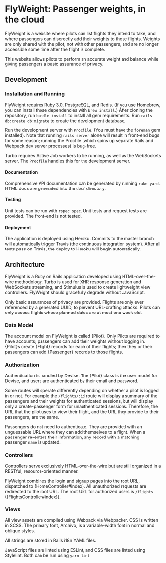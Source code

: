 # FlyWeight: Passenger weights, in the cloud

FlyWeight is a website where pilots can list flights they intend to take, and
where passengers can discreetly add their weights to those flights. Weights are
only shared with the pilot, not with other passengers, and are no longer
accessible some time after the flight is complete.

This website allows pilots to perform an accurate weight and balance while
giving passengers a basic assurance of privacy.

## Development

### Installation and Running

FlyWeight requires Ruby 3.0, PostgreSQL, and Redis. (If you use Homebrew,
you can install those dependencies with `brew install`.) After cloning the
repository, run `bundle install` to install all gem requirements. Run
`rails db:create db:migrate` to create the development database.

Run the development server with `Procfile`. (You must have the `foreman` gem
installed). Note that running `rails server` alone will result in front-end bugs
for some reason; running the Procfile (which spins up separate Rails and Webpack
dev server processes) is bug-free.

Turbo requires Active Job workers to be running, as well as the WebSockets
server. The `Procfile` handles this for the development server.

#### Documentation

Comprehensive API documentation can be generated by running `rake yard`. HTML
docs are generated into the `doc/` directory.

#### Testing

Unit tests can be run with `rspec spec`. Unit tests and request tests are
provided. The front-end is not tested.

#### Deployment

The application is deployed using Heroku. Commits to the master branch will
automatically trigger Travis (the continuous integration system). After all
tests pass on Travis, the deploy to Heroku will begin automatically.

## Architecture

FlyWeight is a Ruby on Rails application developed using HTML-over-the-wire
methodology. Turbo is used for XHR response generation and WebSockets streaming,
and Stimulus is used to create lightweight view controllers. FlyWeight should
gracefully degrade without JavaScript.

Only basic assurances of privacy are provided. Flights are only ever referenced
by a generated UUID, to prevent URL-crafting attacks. Pilots can only access
flights whose planned dates are at most one week old.

### Data Model

The account model on FlyWeight is called {Pilot}. Only Pilots are required to
have accounts; passengers can add their weights without logging in. {Pilot}s
create {Flight} records for each of their flights; then they or their passengers
can add {Passenger} records to those flights.

### Authorization

Authentication is handled by Devise. The {Pilot} class is the user model for
Devise, and users are authenticated by their email and password.

Some routes will operate differently depending on whether a pilot is logged in
or not. For example the `/flights/:id` route will display a summary of the
passengers and their weights for authenticated sessions, but will display only a
create-passenger form for unauthenticated sessions. Therefore, the URL that the
pilot uses to view their flight, and the URL they provide to their passengers,
are the same.

Passengers do not need to authenticate. They are provided with an unguessable
URL where they can add themselves to a flight. When a passenger re-enters their
information, any record with a matching passenger `name` is updated.

### Controllers

Controllers serve exclusively HTML-over-the-wire but are still organized in a
RESTful, resource-oriented manner.

FlyWeight combines the login and signup pages into the root URL, dispatched to
{HomeController#index}. All unauthorized requests are redirected to the root
URL. The root URL for authorized users is `/flights`
({FlightsController#index}).

### Views

All view assets are compiled using Webpack via Webpacker. CSS is written in
SCSS. The primary font, Archivo, is a variable-width font in normal and oblique
styles.

All strings are stored in Rails i18n YAML files.

JavaScript files are linted using ESLint, and CSS files are linted using
Stylelint. Both can be run using `yarn lint`
